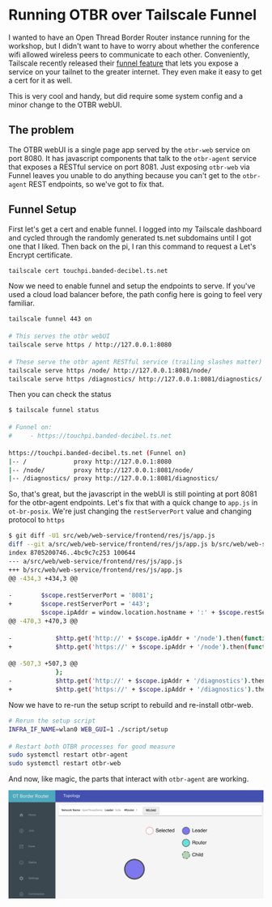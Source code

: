 # Running OTBR over Tailscale Funnel

I wanted to have an Open Thread Border Router instance running for the
workshop, but I didn't want to have to worry about whether the conference
wifi allowed wireless peers to communicate to each other. Conveniently,
Tailscale recently released their 
[funnel feature](https://tailscale.com/kb/1223/tailscale-funnel/) that
lets you expose a service on your tailnet to the greater internet. They
even make it easy to get a cert for it as well.

This is very cool and handy, but did require some system config and a minor
change to the OTBR webUI.

## The problem

The OTBR webUI is a single page app served by the `otbr-web` service on
port 8080. It has javascript components that talk to the `otbr-agent`
service that exposes a RESTful service on port 8081. Just exposing `otbr-web`
via Funnel leaves you unable to do anything because you can't get to the
`otbr-agent` REST endpoints, so we've got to fix that.

## Funnel Setup

First let's get a cert and enable funnel. I logged into my Tailscale
dashboard and cycled through the randomly generated ts.net subdomains
until I got one that I liked. Then back on the pi, I ran this command
to request a Let's Encrypt certificate.

```bash
tailscale cert touchpi.banded-decibel.ts.net
```

Now we need to enable funnel and setup the endpoints to serve. If you've
used a cloud load balancer before, the path config here is going to feel
very familiar.

```bash
tailscale funnel 443 on

# This serves the otbr webUI
tailscale serve https / http://127.0.0.1:8080

# These serve the otbr agent RESTful service (trailing slashes matter)
tailscale serve https /node/ http://127.0.0.1:8081/node/
tailscale serve https /diagnostics/ http://127.0.0.1:8081/diagnostics/
```

Then you can check the status

```bash
$ tailscale funnel status

# Funnel on:
#     - https://touchpi.banded-decibel.ts.net

https://touchpi.banded-decibel.ts.net (Funnel on)
|-- /             proxy http://127.0.0.1:8080
|-- /node/        proxy http://127.0.0.1:8081/node/
|-- /diagnostics/ proxy http://127.0.0.1:8081/diagnostics/
```

So, that's great, but the javascript in the webUI is still pointing at
port 8081 for the otbr-agent endpoints. Let's fix that with a quick change
to `app.js` in `ot-br-posix`. We're just changing the `restServerPort` value
and changing protocol to `https`

```bash
$ git diff -U1 src/web/web-service/frontend/res/js/app.js
diff --git a/src/web/web-service/frontend/res/js/app.js b/src/web/web-service/frontend/res/js/app.js
index 8705200746..4bc9c7c253 100644
--- a/src/web/web-service/frontend/res/js/app.js
+++ b/src/web/web-service/frontend/res/js/app.js
@@ -434,3 +434,3 @@

-        $scope.restServerPort = '8081';
+        $scope.restServerPort = '443';
         $scope.ipAddr = window.location.hostname + ':' + $scope.restServerPort;
@@ -470,3 +470,3 @@

-            $http.get('http://' + $scope.ipAddr + '/node').then(function(response) {
+            $http.get('https://' + $scope.ipAddr + '/node').then(function(response) {

@@ -507,3 +507,3 @@
             };
-            $http.get('http://' + $scope.ipAddr + '/diagnostics').then(function(response) {
+            $http.get('https://' + $scope.ipAddr + '/diagnostics').then(function(response) {
```

Now we have to re-run the setup script to rebuild and re-install otbr-web.

```bash
# Rerun the setup script
INFRA_IF_NAME=wlan0 WEB_GUI=1 ./script/setup

# Restart both OTBR processes for good measure
sudo systemctl restart otbr-agent
sudo systemctl restart otbr-web
```

And now, like magic, the parts that interact with `otbr-agent` are working.

![OTBR Web UI showing the topology page](otbr-topology-screenshot.png)
